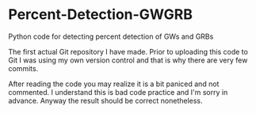 # Percent-Detection-GWGRB
Python code for detecting percent detection of GWs and GRBs

The first actual Git repository I have made. Prior to uploading this code to Git I was using my own version control and that is why there are very few commits. 

After reading the code you may realize it is a bit paniced and not commented. I understand this is bad code practice and I'm sorry in advance. Anyway the result should be correct nonetheless. 
